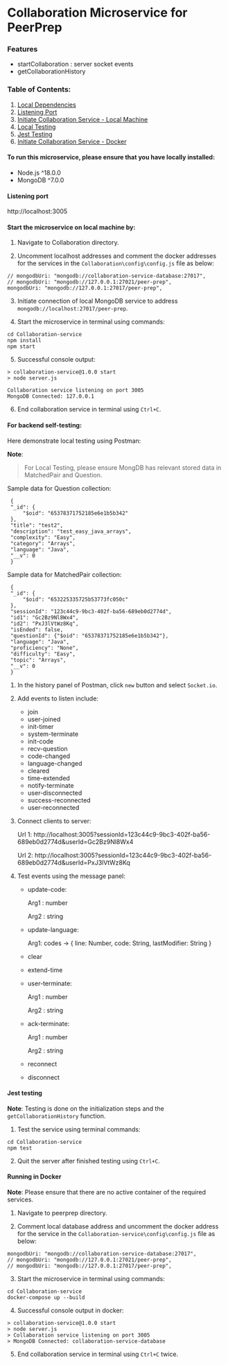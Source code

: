 # Collaboration Microservice for PeerPrep

### Features

- startCollaboration : server socket events
- getCollaborationHistory

### Table of Contents:

1. [Local Dependencies](#to-run-this-microservice-please-ensure-that-you-have-locally-installed)
2. [Listening Port](#listening-port)
3. [Initiate Collaboration Service - Local Machine](#start-the-microservice-on-local-machine-by)
4. [Local Testing](#for-backend-self-testing)
5. [Jest Testing](#jest-testing)
6. [Initiate Collaboration Service - Docker](#running-in-docker)


#### To run this microservice, please ensure that you have locally installed:

- Node.js ^18.0.0
- MongoDB ^7.0.0


#### Listening port

http://localhost:3005


#### Start the microservice on local machine by:

1. Navigate to Collaboration directory.
   
2. Uncomment localhost addresses and comment the docker addresses for the services in the `Collaboration\config\config.js` file as below:
   
``` 
// mongodbUri: "mongodb://collaboration-service-database:27017",
// mongodbUri: "mongodb://127.0.0.1:27021/peer-prep",
mongodbUri: "mongodb://127.0.0.1:27017/peer-prep",
```

3. Initiate connection of local MongoDB service to address `mongodb://localhost:27017/peer-prep`.
   
4. Start the microservice in terminal using commands:
   
```
cd Collaboration-service
npm install
npm start
```

5. Successful console output:

```
> collaboration-service@1.0.0 start
> node server.js

Collaboration service listening on port 3005
MongoDB Connected: 127.0.0.1
```

6. End collaboration service in terminal using `Ctrl+C`.


#### For backend self-testing:

Here demonstrate local testing using Postman:

**Note**:

> For Local Testing, please ensure MongDB has relevant stored data in MatchedPair and Question.

Sample data for Question collection:

   ```
    {
    "_id": {
        "$oid": "65378371752185e6e1b5b342"
    },
    "title": "test2",
    "description": "test_easy_java_arrays",
    "complexity": "Easy",
    "category": "Arrays",
    "language": "Java",
    "__v": 0
    }
   ```

Sample data for MatchedPair collection:

   ```
    {
    "_id": {
        "$oid": "653225335725b53773fc050c"
    },
    "sessionId": "123c44c9-9bc3-402f-ba56-689eb0d2774d",
    "id1": "Gc2Bz9Nl8Wx4",
    "id2": "PxJ3lVtWz8Kq",
    "isEnded": false,
    "questionId": {"$oid": "65378371752185e6e1b5b342"},
    "language": "Java",
    "proficiency": "None",
    "difficulty": "Easy",
    "topic": "Arrays",
    "__v": 0
    }
   ```

1. In the history panel of Postman, click `new` button and select `Socket.io`.

2. Add events to listen include:

    - join
    - user-joined
    - init-timer
    - system-terminate
    - init-code
    - recv-question
    - code-changed
    - language-changed
    - cleared
    - time-extended
    - notify-terminate
    - user-disconnected
    - success-reconnected
    - user-reconnected

3. Connect clients to server:

    Url 1: http://localhost:3005?sessionId=123c44c9-9bc3-402f-ba56-689eb0d2774d&userId=Gc2Bz9Nl8Wx4

    Url 2: http://localhost:3005?sessionId=123c44c9-9bc3-402f-ba56-689eb0d2774d&userId=PxJ3lVtWz8Kq

4. Test events using the message panel:

    - update-code: 

        Arg1 : number 

        Arg2 : string

    - update-language:
      
         Arg1: codes -> { line: Number,
	                       code: String,
	                       lastModifier: String }
      
    - clear

    - extend-time
      
    - user-terminate: 

        Arg1 : number 

        Arg2 : string
      
   - ack-terminate:

        Arg1 : number
     
        Arg2 : string

    - reconnect
  
    - disconnect


#### Jest testing

**Note**:
Testing is done on the initialization steps and the `getCollaborationHistory` function.

1. Test the service using terminal commands:

```
cd Collaboration-service
npm test
```

2. Quit the server after finished testing using `Ctrl+C`.


#### Running in Docker

**Note**:
Please ensure that there are no active container of the required services.

1. Navigate to peerprep directory.
   
2. Comment local database address and uncomment the docker address for the service in the `Collaboration-service\config\config.js` file as below:
   
```
mongodbUri: "mongodb://collaboration-service-database:27017",
// mongodbUri: "mongodb://127.0.0.1:27021/peer-prep",
// mongodbUri: "mongodb://127.0.0.1:27017/peer-prep",
```
   
3. Start the microservice in terminal using commands:
   
```
cd Collaboration-service
docker-compose up --build
```

4. Successful console output in docker:

```
> collaboration-service@1.0.0 start
> node server.js
> Collaboration service listening on port 3005
> MongoDB Connected: collaboration-service-database
```

5. End collaboration service in terminal using `Ctrl+C` twice.

